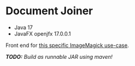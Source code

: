 # Document Joiner
- Java 17
- JavaFX openjfx 17.0.0.1

Front end for [this specific ImageMagick use-case](https://kana.ph/imagemagick-organize-invoice-and-receipt/).

***TODO:** Build as runnable JAR using maven!*
